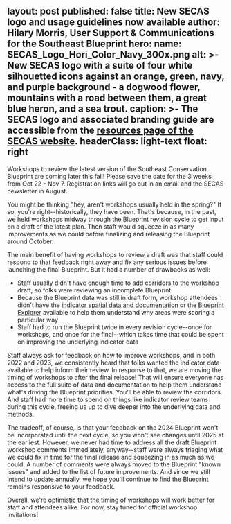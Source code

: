 layout: post
published: false
title: New SECAS logo and usage guidelines now available
author: Hilary Morris, User Support & Communications for the Southeast Blueprint
hero:
  name: SECAS_Logo_Hori_Color_Navy_300x.png
  alt: >-
    New SECAS logo with a suite of four white silhouetted icons against an orange, green, navy, and purple background - a dogwood flower, mountains with a road between them, a great blue heron, and a sea trout.
  caption: >-
    The SECAS logo and associated branding guide are accessible from the <a href="https://secassoutheast.org/resources">resources page of the SECAS website</a>.
  headerClass: light-text
  float: right
---

Workshops to review the latest version of the Southeast Conservation Blueprint are coming later this fall! Please save the date for the 3 weeks from Oct 22 - Nov 7. Registration links will go out in an email and the SECAS newsletter in August.

You might be thinking "hey, aren't workshops usually held in the spring?" If so, you're right--historically, they have been. That's because, in the past, we held workshops midway through the Blueprint revision cycle to get input on a draft of the latest plan. Then staff would squeeze in as many improvements as we could before finalizing and releasing the Blueprint around October.

The main benefit of having workshops to review a draft was that staff could respond to that feedback right away and fix any serious issues before launching the final Blueprint. But it had a number of drawbacks as well:

- Staff usually didn't have enough time to add corridors to the workshop draft, so folks were reviewing an incomplete Blueprint
- Because the Blueprint data was still in draft form, workshop attendees didn't have the [indicator spatial data and documentation](https://secas-fws.hub.arcgis.com/pages/blueprint) or the [Blueprint Explorer](https://blueprint.geoplatform.gov/southeast/) available to help them understand why areas were scoring a particular way
- Staff had to run the Blueprint twice in every revision cycle--once for workshops, and once for the final--which takes time that could be spent on improving the underlying indicator data

Staff always ask for feedback on how to improve workshops, and in both 2022 and 2023, we consistently heard that folks wanted the indicator data available to help inform their review. In response to that, we are moving the timing of workshops to after the final release! That will ensure everyone has access to the full suite of data and documentation to help them understand what's driving the Blueprint priorities. You'll be able to review the corridors. And staff had more time to spend on things like indicator review teams during this cycle, freeing us up to dive deeper into the underlying data and methods.

The tradeoff, of course, is that your feedback on the 2024 Blueprint won't be incorporated until the next cycle, so you won't see changes until 2025 at the earliest. However, we never had time to address all the draft Blueprint workshop comments immediately, anyway--staff were always triaging what we could fix in time for the final release and squeezing in as much as we could. A number of comments were always moved to the Blueprint "known issues" and added to the list of future improvements. And since we still intend to update annually, we hope you'll continue to find the Blueprint remains responsive to your feedback.

Overall, we're optimistic that the timing of workshops will work better for staff and attendees alike. For now, stay tuned for official workshop invitations!
